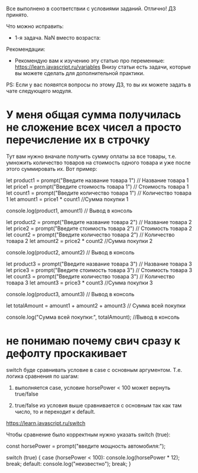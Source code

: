 Все выполнено в соответствии с условиями заданий. Отлично!
ДЗ принято.

Что можно исправить:
- 1-я задача. NaN вместо возраста:


Рекомендации:
- Рекомендую вам к изучению эту статью про переменные:
https://learn.javascript.ru/variables
Внизу статьи есть задачи, которые вы можете сделать для дополнительной практики.

PS: Если у вас появятся вопросы по этому ДЗ, то вы их можете задать в чате следующего модуля.


# У меня общая сумма получилась не сложение всех чисел а просто перечисление их в строчку
Тут вам нужно вначале получить сумму оплаты за все товары, т.е. умножить количество товаров на стоимость одного товара и уже после этого суммировать их. Вот пример:

let product1 = prompt("Введите название товара 1") // Название товара 1
let price1 = prompt("Введите стоимость товара 1") // Стоимость товара  1
let count1 = prompt("Введите количество товара 1") // Количество товара 1
let amount1 = price1 * count1 //Сумма покупки 1

console.log(product1, amount1) // Вывод в консоль

let product2 = prompt("Введите название товара 2") // Название товара 2
let price2 = prompt("Введите стоимость товара 2")  // Стоимость товара  2
let count2 = prompt("Введите количество товара 2") // Количество товара 2
let amount2 = price2 * count2 //Сумма покупки 2

console.log(product2, amount2) // Вывод в консоль

let product3 = prompt("Введите название товара 3") // Название товара 3
let price3 = prompt("Введите стоимость товара 3") // Стоимость товара  3
let count3 = prompt("Введите количество товара 3") // Количество товара 3
let amount3 = price3 * count3 //Сумма покупки 3

console.log(product3, amount3) // Вывод в консоль

let totalAmount = amount1 + amount2 + amount3 // Сумма всей покупки

console.log("Сумма всей покупки:", totalAmount); //Вывод в консоль

# не понимаю почему свич сразу к дефолту проскакивает
switch буде сравнивать условие в case c основным аргументом. Т.е. логика сравнения по шагам:

1. выполняется case, условие horsePower < 100 может вернуть  true/false

2. true/false из условия выше сравнивается с основным так как там число, то и переходит к default.

https://learn.javascript.ru/switch

Чтобы сравнение было корректным нужно указать switch (true):

const horsePower = prompt("введите мощность автомобиля:");

switch (true) {
  case (horsePower < 100):
      console.log(horsePower * 12);
      break;
  default:
      console.log("неизвестно");
      break;
}
